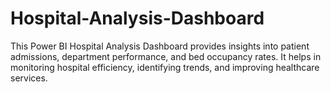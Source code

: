 # Hospital-Analysis-Dashboard
This Power BI Hospital Analysis Dashboard provides insights into patient admissions, department performance, and bed occupancy rates. It helps in monitoring hospital efficiency, identifying trends, and improving healthcare services.
